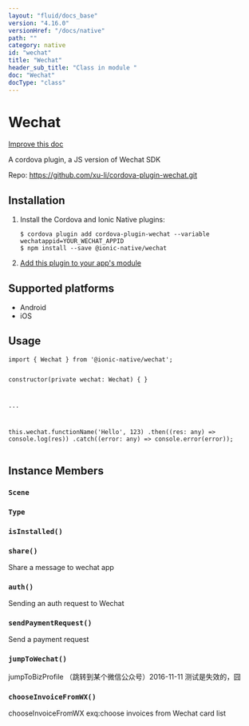 ```yaml
---
layout: "fluid/docs_base"
version: "4.16.0"
versionHref: "/docs/native"
path: ""
category: native
id: "wechat"
title: "Wechat"
header_sub_title: "Class in module "
doc: "Wechat"
docType: "class"
---
```


<h1 class="api-title">Wechat</h1>

<a class="improve-v2-docs" href="http://github.com/ionic-team/ionic-native/edit/master/src/@ionic-native/plugins/wechat/index.ts#L1">
  Improve this doc
</a>







<p>A cordova plugin, a JS version of Wechat SDK</p>


<p>Repo:
  <a href="https://github.com/xu-li/cordova-plugin-wechat.git">
    https://github.com/xu-li/cordova-plugin-wechat.git
  </a>
</p>


<h2><a class="anchor" name="installation" href="#installation"></a>Installation</h2>
<ol class="installation">
  <li>Install the Cordova and Ionic Native plugins:<br>
    <pre><code class="nohighlight">$ cordova plugin add cordova-plugin-wechat --variable wechatappid=YOUR_WECHAT_APPID
$ npm install --save @ionic-native/wechat
</code></pre>
  </li>
  <li><a href="https://ionicframework.com/docs/native/#Add_Plugins_to_Your_App_Module">Add this plugin to your app's module</a></li>
</ol>



<h2><a class="anchor" name="platforms" href="#platforms"></a>Supported platforms</h2>
<ul>
  <li>Android</li><li>iOS</li>
</ul>






<h2><a class="anchor" name="usage" href="#usage"></a>Usage</h2>
<pre><code class="lang-typescript">import { Wechat } from &#39;@ionic-native/wechat&#39;;


constructor(private wechat: Wechat) { }

...


this.wechat.functionName(&#39;Hello&#39;, 123)
  .then((res: any) =&gt; console.log(res))
  .catch((error: any) =&gt; console.error(error));
</code></pre>








<h2><a class="anchor" name="instance-members" href="#instance-members"></a>Instance Members</h2>
<h3><a class="anchor" name="Scene" href="#Scene"></a><code>Scene</code></h3>




<h3><a class="anchor" name="Type" href="#Type"></a><code>Type</code></h3>




<h3><a class="anchor" name="isInstalled" href="#isInstalled"></a><code>isInstalled()</code></h3>





<h3><a class="anchor" name="share" href="#share"></a><code>share()</code></h3>


Share a message to wechat app



<h3><a class="anchor" name="auth" href="#auth"></a><code>auth()</code></h3>

Sending an auth request to Wechat



<h3><a class="anchor" name="sendPaymentRequest" href="#sendPaymentRequest"></a><code>sendPaymentRequest()</code></h3>

Send a payment request



<h3><a class="anchor" name="jumpToWechat" href="#jumpToWechat"></a><code>jumpToWechat()</code></h3>

jumpToBizProfile （跳转到某个微信公众号）2016-11-11 测试是失效的，囧



<h3><a class="anchor" name="chooseInvoiceFromWX" href="#chooseInvoiceFromWX"></a><code>chooseInvoiceFromWX()</code></h3>

chooseInvoiceFromWX exq:choose invoices from Wechat card list









